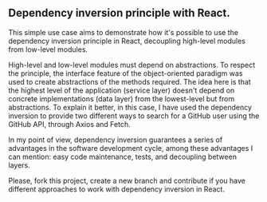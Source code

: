 ## Dependency inversion principle with React.

This simple use case aims to demonstrate how it's possible to use the dependency inversion principle in React, decoupling high-level modules from low-level modules.

High-level and low-level modules must depend on abstractions. To respect the principle, the interface feature of the object-oriented paradigm was used to create abstractions of the methods required. The idea here is that the highest level of the application (service layer) doesn't depend on concrete implementations (data layer) from the lowest-level but from abstractions. To explain it better, in this case, I have used the dependency inversion to provide two different ways to search for a GitHub user using the GitHub API,  through Axios and Fetch.

In my point of view, dependency inversion guarantees a series of advantages in the software development cycle, among these advantages I can mention: easy code maintenance, tests, and decoupling between layers.

Please, fork this project, create a new branch and contribute if you have different approaches to work with dependency inversion in React.

